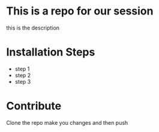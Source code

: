 # This is a repo for our session

this is the description

# Installation Steps
* step 1
* step 2
* step 3

# Contribute

Clone the repo make you changes and then push
